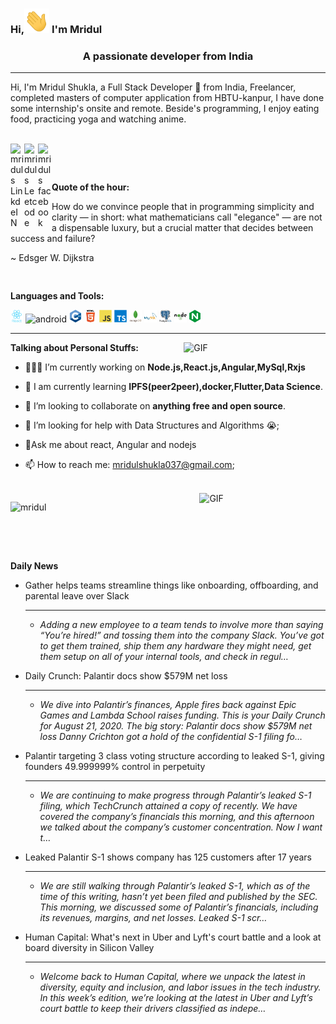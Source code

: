 ### Hi,<img src="https://raw.githubusercontent.com/ABSphreak/ABSphreak/master/gifs/Hi.gif" width="40px" /> I'm Mridul
<h3 align="center">A passionate developer from India</h3>

<hr/>

Hi, I'm Mridul Shukla, a Full Stack Developer 🚀 from India, Freelancer, completed masters of computer application from HBTU-kanpur,
I have done some internship's onsite and remote. Beside's programming, I enjoy eating food, practicing yoga and watching anime.

<br/>
<a href="https://www.linkedin.com/in/mridul-shukla-899123174/">
  <img align="left" alt="mriduls LinkdeIN" width="22px" src="https://cdn.jsdelivr.net/npm/simple-icons@v3/icons/linkedin.svg" />
</a>
<a href="https://leetcode.com/mridul37shukla/">
  <img align="left" alt="mriduls Leetcode" width="22px" src="https://cdn.jsdelivr.net/npm/simple-icons@v3/icons/leetcode.svg" />
</a>
<a href="https://www.facebook.com/mridul.shukla.524/">
  <img align="left" alt="mriduls facebook" width="22px" src="https://img.icons8.com/dusk/64/000000/facebook-new--v2.png" />
</a>
<br/>
<pre>

</pre>

**Quote of the hour:**

How do we convince people that in programming simplicity and clarity — in short: what mathematicians call "elegance" — are not a dispensable luxury, but a crucial matter that decides between success and failure?

~ Edsger W. Dijkstra
<pre>

</pre>
**Languages and Tools:**  

<p align="left"><img src="https://raw.githubusercontent.com/devicons/devicon/master/icons/react/react-original-wordmark.svg" alt="react" width="20" height="20"/> <img src="https://github.com/ReactiveX/rxjs/blob/master/docs_app/assets/Rx_Logo_S.png" alt="android" width="20" height="20"/> <img src="https://raw.githubusercontent.com/devicons/devicon/master/icons/cplusplus/cplusplus-original.svg" alt="cplusplus" width="20" height="20"/>   <img src="https://raw.githubusercontent.com/devicons/devicon/master/icons/html5/html5-original-wordmark.svg" alt="html5" width="20" height="20"/> <img src="https://raw.githubusercontent.com/devicons/devicon/master/icons/javascript/javascript-original.svg" alt="javascript" width="20" height="20"/> <img src="https://raw.githubusercontent.com/devicons/devicon/master/icons/typescript/typescript-original.svg" alt="typescript" width="20" height="20"/> <img src="https://raw.githubusercontent.com/devicons/devicon/master/icons/mongodb/mongodb-original-wordmark.svg" alt="mongodb" width="20" height="20"/> <img src="https://raw.githubusercontent.com/devicons/devicon/master/icons/mysql/mysql-original-wordmark.svg" alt="mysql" width="20" height="20"/> <img src="https://raw.githubusercontent.com/devicons/devicon/master/icons/postgresql/postgresql-original-wordmark.svg" alt="postgresql" width="20" height="20"/> <img src="https://raw.githubusercontent.com/devicons/devicon/master/icons/nodejs/nodejs-original-wordmark.svg" alt="nodejs" width="20" height="20"/> <img src="https://raw.githubusercontent.com/devicons/devicon/master/icons/nginx/nginx-original.svg" alt="nginx" width="20" height="20"/></p><p align="center"> 

<hr/>

<img align="right" alt="GIF"   width="45%" src="https://i.imgur.com/AfhCiQ7.gif"   />




**Talking about Personal Stuffs:**

- 👨🏽‍💻 I’m currently working on **Node.js,React.js,Angular,MySql,Rxjs**

- 🌱 I am currently learning **IPFS(peer2peer),docker,Flutter,Data Science**. 

- 👯 I’m looking to collaborate on **anything free and open source**.

- 🤔 I’m looking for help with Data Structures and Algorithms 😭;

- 💬Ask me about react, Angular and nodejs

- 📫 How to reach me: mridulshukla037@gmail.com;

 
<br/>
<img align="right" width="40%"  alt="GIF" src="https://media.giphy.com/media/836HiJc7pgzy8iNXCn/giphy.gif" />

<img align="left" width="55%"  src="https://github-readme-stats.vercel.app/api?username=mridul037&show_icons=true&hide_border=true" alt="mridul" /> </p>
<br/>
<br/>

<pre>


</pre>
**Daily News**
  - Gather helps teams streamline things like onboarding, offboarding, and parental leave over Slack
     <hr/>
     
      - *Adding a new employee to a team tends to involve more than saying “You’re hired!” and tossing them into the company Slack. You’ve got to get them trained, ship them any hardware they might need, get them setup on all of your internal tools, and check in regul…*
     
  - Daily Crunch: Palantir docs show $579M net loss
      <hr/>
      
      - *We dive into Palantir’s finances, Apple fires back against Epic Games and Lambda School raises funding. This is your Daily Crunch for August 21, 2020. The big story: Palantir docs show $579M net loss Danny Crichton got a hold of the confidential S-1 filing fo…*
      
  - Palantir targeting 3 class voting structure according to leaked S-1, giving founders 49.999999% control in perpetuity
      <hr/>
      
      - *We are continuing to make progress through Palantir’s leaked S-1 filing, which TechCrunch attained a copy of recently. We have covered the company’s financials this morning, and this afternoon we talked about the company’s customer concentration. Now I want t…*
      
  - Leaked Palantir S-1 shows company has 125 customers after 17 years
      <hr/>
      
      - *We are still walking through Palantir’s leaked S-1, which as of the time of this writing, hasn’t yet been filed and published by the SEC. This morning, we discussed some of Palantir’s financials, including its revenues, margins, and net losses. Leaked S-1 scr…*
       
  - Human Capital: What's next in Uber and Lyft's court battle and a look at board diversity in Silicon Valley
      <hr/>
       
       - *Welcome back to Human Capital, where we unpack the latest in diversity, equity and inclusion, and labor issues in the tech industry. In this week’s edition, we’re looking at the latest in Uber and Lyft’s court battle to keep their drivers classified as indepe…*
      





